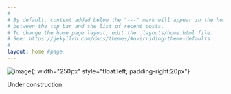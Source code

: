 ```yaml
---
#
# By default, content added below the "---" mark will appear in the home page
# between the top bar and the list of recent posts.
# To change the home page layout, edit the _layouts/home.html file.
# See: https://jekyllrb.com/docs/themes/#overriding-theme-defaults
#
layout: home #page
---
```

![image](self.avif){: width="250px" style="float:left; padding-right:20px"}

<!-- {% include image.html url="pic4.avif" description="My cat, Robert Downey Jr." width="250px" style="float:left;padding-right:20px"%} -->

Under construction.
